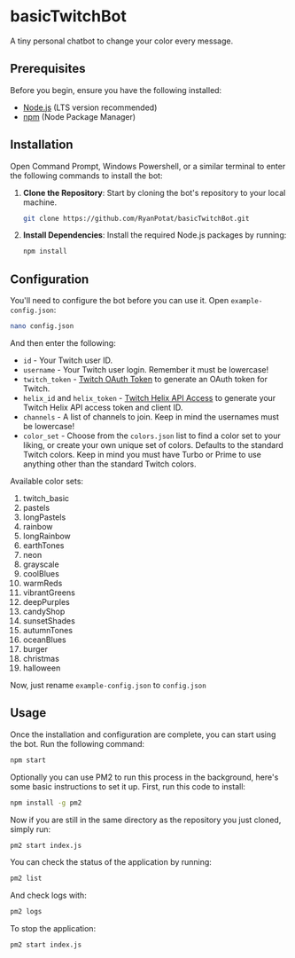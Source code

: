 # basicTwitchBot

A tiny personal chatbot to change your color every message.

## Prerequisites

Before you begin, ensure you have the following installed:

- [Node.js](https://nodejs.org/) (LTS version recommended)
- [npm](https://www.npmjs.com/) (Node Package Manager)

## Installation

Open Command Prompt, Windows Powershell, or a similar terminal to enter the following commands to install the bot:

1. **Clone the Repository**: Start by cloning the bot's repository to your local machine.

    ```bash
    git clone https://github.com/RyanPotat/basicTwitchBot.git
    ```
    
2. **Install Dependencies**: Install the required Node.js packages by running:

    ```bash
    npm install
    ```

## Configuration

You'll need to configure the bot before you can use it. Open `example-config.json`:

```bash
nano config.json
```

And then enter the following:

- `id` - Your Twitch user ID.
- `username` - Your Twitch user login. Remember it must be lowercase!
- `twitch_token` - [Twitch OAuth Token](https://twitchapps.com/tmi/) to generate an OAuth token for Twitch.
- `helix_id` and `helix_token` - [Twitch Helix API Access](https://twitchtokengenerator.com/) to generate your Twitch Helix API access token and client ID.
- `channels` - A list of channels to join. Keep in mind the usernames must be lowercase!
- `color_set` - Choose from the `colors.json` list to find a color set to your liking, or create your own unique set of colors. Defaults to the standard Twitch colors. Keep in mind you must have Turbo or Prime to use anything other than the standard Twitch colors.

Available color sets:
1. twitch_basic
2. pastels
3. longPastels
4. rainbow
5. longRainbow
6. earthTones
7. neon
8. grayscale
9. coolBlues
10. warmReds
11. vibrantGreens
12. deepPurples
13. candyShop
14. sunsetShades
15. autumnTones
16. oceanBlues
17. burger
18. christmas
19. halloween

Now, just rename `example-config.json` to `config.json`

## Usage

Once the installation and configuration are complete, you can start using the bot. Run the following command:

```bash
npm start
```
Optionally you can use PM2 to run this process in the background, here's some basic instructions to set it up. First, run this code to install:

```bash
npm install -g pm2
```

Now if you are still in the same directory as the repository you just cloned, simply run:

```bash
pm2 start index.js
```

You can check the status of the application by running: 

```bash
pm2 list
```

And check logs with:

```bash
pm2 logs
```

To stop the application:

```bash
pm2 start index.js
```


